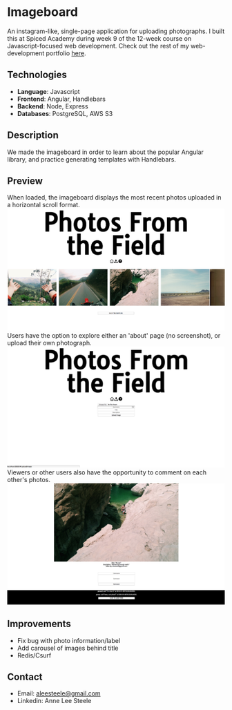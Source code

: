 # Imageboard
An instagram-like, single-page application for uploading photographs. I built this at Spiced Academy during week 9 of the 12-week course on Javascript-focused web development. Check out the rest of my web-development portfolio [here](https://github.com/aleesteele/portfolio).

## Technologies
- **Language**: Javascript
- **Frontend**: Angular, Handlebars
- **Backend**: Node, Express
- **Databases**: PostgreSQL, AWS S3

## Description
We made the imageboard in order to learn about the popular Angular library, and practice generating templates with Handlebars.

## Preview
When loaded, the imageboard displays the most recent photos uploaded in a horizontal scroll format.
![main](https://github.com/aleesteele/imageboard/blob/master/public/preview/main.png)
Users have the option to explore either an 'about' page (no screenshot), or upload their own photograph.
![upload](https://github.com/aleesteele/imageboard/blob/master/public/preview/upload.png)
Viewers or other users also have the opportunity to comment on each other's photos.
![comment](https://github.com/aleesteele/imageboard/blob/master/public/preview/comment.png)

## Improvements
- Fix bug with photo information/label
- Add carousel of images behind title
- Redis/Csurf

## Contact
- Email: aleesteele@gmail.com
- Linkedin: Anne Lee Steele
